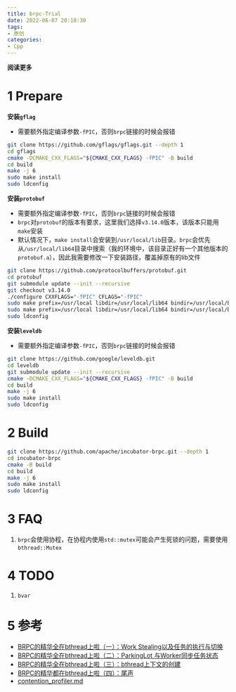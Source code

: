 ```yaml
---
title: brpc-Trial
date: 2022-06-07 20:10:30
tags: 
- 原创
categories: 
- Cpp
---
```


**阅读更多**

<!--more-->

# 1 Prepare

**安装`gflag`**

* 需要额外指定编译参数`-fPIC`，否则`brpc`链接的时候会报错

```sh
git clone https://github.com/gflags/gflags.git --depth 1
cd gflags
cmake -DCMAKE_CXX_FLAGS="${CMAKE_CXX_FLAGS} -fPIC" -B build
cd build
make -j 6
sudo make install
sudo ldconfig
```

**安装`protobuf`**

* 需要额外指定编译参数`-fPIC`，否则`brpc`链接的时候会报错
* `brpc`对`protobuf`的版本有要求，这里我们选择`v3.14.0`版本，该版本只能用`make`安装
* 默认情况下，`make install`会安装到`/usr/local/lib`目录。`brpc`会优先从`/usr/local/lib64`目录中搜索（我的环境中，该目录正好有一个其他版本的`protobuf.a`），因此我需要修改一下安装路径，覆盖掉原有的lib文件

```sh
git clone https://github.com/protocolbuffers/protobuf.git
cd protobuf
git submodule update --init --recursive
git checkout v3.14.0
./configure CXXFLAGS="-fPIC" CFLAGS="-fPIC"
sudo make prefix=/usr/local libdir=/usr/local/lib64 bindir=/usr/local/bin -j 6
sudo make prefix=/usr/local libdir=/usr/local/lib64 bindir=/usr/local/bin install
sudo ldconfig
```

**安装`leveldb`**

* 需要额外指定编译参数`-fPIC`，否则`brpc`链接的时候会报错

```sh
git clone https://github.com/google/leveldb.git
cd leveldb
git submodule update --init --recursive
cmake -DCMAKE_CXX_FLAGS="${CMAKE_CXX_FLAGS} -fPIC" -B build
cd build
make -j 6
sudo make install
sudo ldconfig
```

# 2 Build

```sh
git clone https://github.com/apache/incubator-brpc.git --depth 1
cd incubator-brpc
cmake -B build
cd build
make -j 6
sudo make install
sudo ldconfig
```

# 3 FAQ

1. `brpc`会使用协程，在协程内使用`std::mutex`可能会产生死锁的问题，需要使用`bthread::Mutex`

# 4 TODO

1. `bvar`

# 5 参考

* [BRPC的精华全在bthread上啦（一）：Work Stealing以及任务的执行与切换](https://zhuanlan.zhihu.com/p/294129746)
* [BRPC的精华全在bthread上啦（二）：ParkingLot 与Worker同步任务状态](https://zhuanlan.zhihu.com/p/346081659)
* [BRPC的精华全在bthread上啦（三）：bthread上下文的创建](https://zhuanlan.zhihu.com/p/347499412)
* [BRPC的精华都在bthread上啦（四）：尾声](https://zhuanlan.zhihu.com/p/350582218)
* [contention_profiler.md](https://github.com/apache/incubator-brpc/blob/master/docs/cn/contention_profiler.md)
